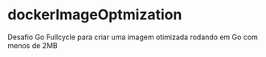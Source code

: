 # dockerImageOptmization
Desafio Go Fullcycle para criar uma imagem otimizada rodando em Go com menos de 2MB
